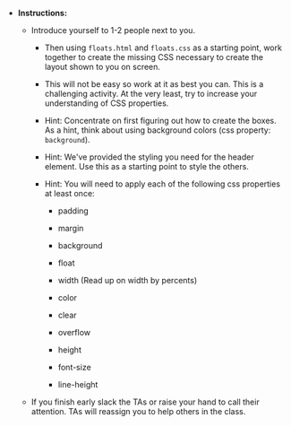 * **Instructions:**

    * Introduce yourself to 1-2 people next to you.

        * Then using `floats.html` and `floats.css` as a starting point, work together to create the missing CSS necessary to create the layout shown to you on screen.

        * This will not be easy so work at it as best you can. This is a challenging activity. At the very least, try to increase your understanding of CSS properties.

        * Hint: Concentrate on first figuring out how to create the boxes. As a hint, think about using background colors (css property: `background`).

        * Hint: We've provided the styling you need for the header element. Use this as a starting point to style the others.

        * Hint: You will need to apply each of the following css properties at least once:

            * padding

            * margin

            * background

            * float

            * width (Read up on width by percents)

            * color

            * clear

            * overflow

            * height

            * font-size

            * line-height

    * If you finish early slack the TAs or raise your hand to call their attention. TAs will reassign you to help others in the class.